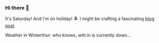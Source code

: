### Hi there :wave:

It's Saturday! And I'm on holiday! :desert_island: I might be crafting a fascinating [blog post](https://benjaminwuethrich.dev).

Weather in Winterthur: who knows, wttr.in is currently down...
